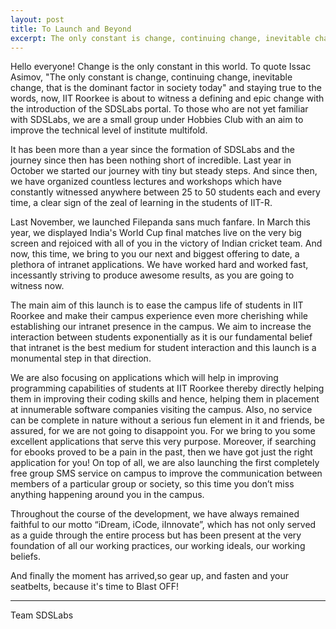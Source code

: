```yaml
---
layout: post
title: To Launch and Beyond
excerpt: The only constant is change, continuing change, inevitable change, that is the dominant factor in society today" and staying true to the words, now, IIT Roorkee is about to witness a defining and epic change with the introduction of the SDSLabs portal.
---
```


Hello everyone! Change is the only constant in this world. To quote Issac Asimov, "The only constant is change, continuing change, inevitable change, that is the dominant factor in society today" and staying true to the words, now, IIT Roorkee is about to witness a defining and epic change with the introduction of the SDSLabs portal. To those who are not yet familiar with SDSLabs, we are a small group under Hobbies Club with an aim to improve the technical level of institute multifold.
<!-- -**-END-**- -->
It has been more than a year since the formation of SDSLabs and the journey since then has been nothing short of incredible. Last year in  October we started our journey with tiny but steady steps. And since then, we have organized countless lectures and workshops which have constantly witnessed anywhere between 25 to 50 students each and every time, a clear sign of the zeal of learning in the students of IIT-R.

Last November, we launched Filepanda sans much fanfare. In March this year, we displayed India's World Cup final matches live on the very big screen and rejoiced with all of you in the victory of Indian cricket team. And now, this time, we bring to you our next and biggest offering to date, a plethora of intranet applications. We have worked hard and worked fast, incessantly striving to produce awesome results, as you are going to witness now.

The main aim of this launch is to ease the campus life of students in IIT Roorkee and make their campus experience even more cherishing while establishing our intranet presence in the campus. We aim to increase the interaction between students exponentially as it is our fundamental belief that intranet is the best medium for student interaction and this launch is a monumental step in that direction.

We are also focusing on applications which will help in improving programming capabilities of students at IIT Roorkee thereby directly helping them in improving their coding skills and hence, helping them in placement at innumerable software companies visiting the campus. Also, no service can be complete in nature without a serious fun element in it and friends, be assured, for  we are not going to disappoint you. For we bring to you some excellent applications that serve this very purpose. Moreover, if searching for ebooks proved to be a pain in the past, then we have got just the right application for you! On top of all, we are also launching the first completely free group SMS service on campus to improve the communication between members of a particular group or society, so this time you don’t miss anything happening around you in the campus. 

Throughout the course of the development, we have always remained faithful to our motto “iDream, iCode, iInnovate”, which has not only served as a guide through the entire process but has been present at the very foundation of all our working practices, our working ideals, our working beliefs.

And finally the moment has arrived,so gear up, and fasten and your seatbelts, because it's time to Blast OFF!

---

Team SDSLabs
